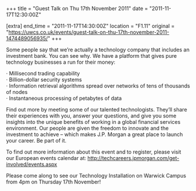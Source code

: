 +++
title = "Guest Talk on Thu 17th November 2011"
date = "2011-11-17T12:30:00Z"

[extra]
end_time = "2011-11-17T14:30:00Z"
location = "F1.11"
original = "https://uwcs.co.uk/events/guest-talk-on-thu-17th-november-2011-1474489056935/"
+++

Some people say that we’re actually a technology company that includes an investment bank. You can see why. We have a platform that gives pure technology businesses a run for their money:

· Millisecond trading capability  
· Billion-dollar security systems  
· Information retrieval algorithms spread over networks of tens of thousands of nodes  
· Instantaneous processing of petabytes of data

Find out more by meeting some of our talented technologists. They’ll share their experiences with you, answer your questions, and give you some insights into the unique benefits of working in a global financial services environment. Our people are given the freedom to innovate and the investment to achieve – which makes J.P. Morgan a great place to launch your career. Be part of it.  
  
To find out more information about this event and to register, please visit our European events calendar at: http://techcareers.jpmorgan.com/get-involved/events.aspx

Please come along to see our Technology Installation on Warwick Campus from 4pm on Thursday 17th November\!

